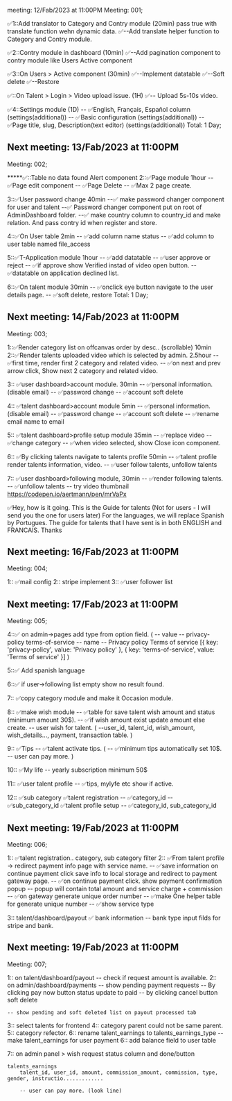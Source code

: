 meeting: 12/Fab/2023 at 11:00PM
Meeting: 001;

✅1::Add translator to Category and Contry module (20min) pass true with translate function wehn dynamic data.
    ✅--Add translate helper function to Category and Contry module.

✅2::Contry module in dashboard (10min)
    ✅--Add pagination component to contry module like Users Active component

✅3::On Users > Active component (30min)
    ✅--Implement datatable
    ✅--Soft delete
    ✅--Restore

✅::On Talent > Login > Video upload issue. (1H)
    ✅-- Upload 5s-10s video.

✅4::Settings module (1D)
    -- ✅English, Français, Español column (settings(additional))
    -- ✅Basic configuration (settings(additional))
    -- ✅Page title, slug, Description(text editor) (settings(additional))
Total: 1 Day;

Next meeting: 13/Fab/2023 at 11:00PM
-----------------------------------------
Meeting: 002;

*****✅::Table no data found Alert component
2::✅Page module 1hour
    -- ✅Page edit component
    -- ✅Page Delete
    -- ✅Max 2 page create.

3::✅User password change 40min
    --✅ make password changer component for user and talent
    --✅ Password changer component put on root of AdminDashboard folder.
    --✅ make country column to country_id and make relation. And pass contry id when register and store.

4::✅On User table 2min
    -- ✅add column name status
    -- ✅add column to user table named file_access

5::✅T-Application module 1hour
    -- ✅add datatable
    -- ✅user approve or reject
    -- ✅if approve show Verified instad of video open button.
    -- ✅datatable on application declined list.

6::✅On talent module 30min
    -- ✅onclick eye button navigate to the user details page.
    -- ✅soft delete, restore
Total: 1 Day;

Next meeting: 14/Fab/2023 at 11:00PM
-----------------------------------------
Meeting: 003;

1::✅Render category list on offcanvas order by desc.. (scrollable) 10min
2::✅Render talents uploaded video which is selected by admin. 2.5hour
    -- ✅first time, render first 2 category and related video.
    -- ✅on next and prev arrow click, Show next 2 category and related video.

3:: ✅user dashboard>account module. 30min
    -- ✅personal information.(disable email)
    -- ✅password change
    -- ✅account soft delete

4:: ✅talent dashboard>account module 5min
    -- ✅personal information.(disable email)
    -- ✅password change
    -- ✅account soft delete
    -- ✅rename email name to email

5:: ✅talent dashboard>profile setup module 35min
    -- ✅replace video
    -- ✅change category
    -- ✅when video selected, show Close icon component.

6:: ✅By clicking talents navigate to talents profile 50min
    -- ✅talent profile render talents information, video.
    -- ✅user follow talents, unfollow talents

7:: ✅user dashboard>following module, 30min
    -- ✅render following talents.
    -- ✅unfollow talents
    -- try video thumbnail https://codepen.io/aertmann/pen/mrVaPx

✅Hey, how is it going. This is the Guide for talents (Not for users - I will send you the one for users later) For the languages, we will replace Spanish by Portugues. The guide for talents that I have sent is in both ENGLISH and FRANCAIS. Thanks


Next meeting: 16/Fab/2023 at 11:00PM
-----------------------------------------
Meeting: 004;

1:: ✅mail config
2:: stripe implement
3:: ✅user follower list

Next meeting: 17/Fab/2023 at 11:00PM
-----------------------------------------
Meeting: 005;

4::✅ on admin->pages add type from option field. <CSelect /> (
    -- value --
    privacy-policy
    terms-of-service
    -- name --
    Privacy policy
    Terms of service
    [{
        key: 'privacy-policy',
        value: 'Privacy policy'
    },
    {
        key: 'terms-of-service',
        value: 'Terms of service'
    }]
)

5::✅ Add spanish language

6::✅ if user->following list empty show no result found.

7:: ✅copy category module and make it Occasion module.

8:: ✅make wish module
    -- ✅table for save talent wish amount and status (minimum amount 30$).
    -- ✅if wish amount exist update amount else create.
    -- user wish for talent. (
        --user_id, talent_id, wish_amount, wish_details..., payment, transaction table.
    )

9:: ✅Tips
    -- ✅talent activate tips. (
        -- ✅minimum tips automatically set 10$.
        -- user can pay more.
    )

10:: ✅My life
    -- yearly subscription minimum 50$

11:: ✅user talent profile
    -- ✅tips, mylyfe etc show if active.

12:: ✅sub category
    ✅talent registration
        -- ✅category_id
        -- ✅sub_category_id
    ✅talent profile setup
        -- ✅category_id, sub_category_id



Next meeting: 19/Fab/2023 at 11:00PM
-----------------------------------------
Meeting: 006;

1:: ✅talent registration.. category, sub category filter
2:: ✅From talent profile -> redirect payment info page with service name.
    -- ✅save information on continue payment click save info to local storage
            and redirect to payment gateway page.
        -- ✅on continue payment click. show payment confirmation popup
            -- popup will contain total amount and service charge + commission
    -- ✅on gateway generate unique order number
            -- ✅make One  helper table for generate unique number
        -- ✅show service type

3:: talent/dashboard/payout
   ✅ bank information
        -- bank type
        input filds for stripe and bank.

Next meeting: 19/Fab/2023 at 11:00PM
-----------------------------------------
Meeting: 007;

1:: on talent/dashboard/payout
    -- check if request amount is available.
2:: on admin/dashboard/payments
    -- show pending payment requests
    -- By clicking pay  now button status update to paid
    -- by clicking cancel button soft delete

    -- show pending and soft deleted list on payout processed tab


3:: select talents for frontend
4:: category parent could not be same parent.
5:: category refector.
6:: rename talent_earnings to talents_earnings_type
    -- make talent_earnings for user payment
6:: add balance field to user table

7:: on admin panel > wish request status column and done/button

    talents_earnings
        talent_id, user_id, amount, commission_amount, commission, type, gender, instructio.............

        -- user can pay more. (look line)